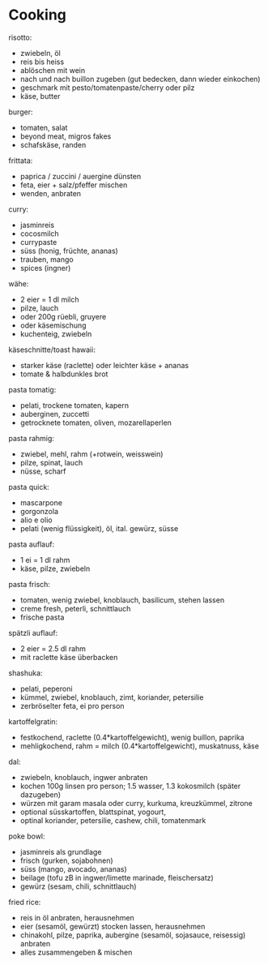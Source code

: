 # Cooking

risotto:

- zwiebeln, öl
- reis bis heiss
- ablöschen mit wein
- nach und nach buillon zugeben (gut bedecken, dann wieder einkochen)
- geschmark mit pesto/tomatenpaste/cherry oder pilz
- käse, butter 

burger:

- tomaten, salat
- beyond meat, migros fakes
- schafskäse, randen

frittata:

- paprica / zuccini / auergine dünsten
- feta, eier + salz/pfeffer mischen
- wenden, anbraten

curry:

- jasminreis
- cocosmilch
- currypaste
- süss (honig, früchte, ananas)
- trauben, mango
- spices (ingner)

wähe:

- 2 eier = 1 dl milch
- pilze, lauch
- oder 200g rüebli, gruyere
- oder käsemischung
- kuchenteig, zwiebeln

käseschnitte/toast hawaii:

- starker käse (raclette) oder leichter käse + ananas
- tomate & halbdunkles brot

pasta tomatig:

- pelati, trockene tomaten, kapern
- auberginen, zuccetti
- getrocknete tomaten, oliven, mozarellaperlen

pasta rahmig:

- zwiebel, mehl, rahm (+rotwein, weisswein)
- pilze, spinat, lauch
- nüsse, scharf

pasta quick:

- mascarpone
- gorgonzola
- alio e olio
- pelati (wenig flüssigkeit), öl, ital. gewürz, süsse

pasta auflauf:

- 1 ei = 1 dl rahm
- käse, pilze, zwiebeln

pasta frisch:

- tomaten, wenig zwiebel, knoblauch, basilicum, stehen lassen
- creme fresh, peterli, schnittlauch
- frische pasta

spätzli auflauf:

- 2 eier = 2.5 dl rahm
- mit raclette käse überbacken

shashuka:
- pelati, peperoni
- kümmel, zwiebel, knoblauch, zimt, koriander, petersilie
- zerbröselter feta, ei pro person

kartoffelgratin:

- festkochend, raclette (0.4*kartoffelgewicht), wenig buillon, paprika
- mehligkochend, rahm = milch (0.4*kartoffelgewicht), muskatnuss, käse

dal:

- zwiebeln, knoblauch, ingwer anbraten
- kochen 100g linsen pro person; 1.5 wasser, 1.3 kokosmilch (später dazugeben)
- würzen mit garam masala oder curry, kurkuma, kreuzkümmel, zitrone
- optional süsskartoffen, blattspinat, yogourt, 
- optinal koriander, petersilie, cashew, chili, tomatenmark

poke bowl:

- jasminreis als grundlage
- frisch (gurken, sojabohnen)
- süss (mango, avocado, ananas)
- beilage (tofu zB in ingwer/limette marinade, fleischersatz)
- gewürz (sesam, chili, schnittlauch)

fried rice:
- reis in öl anbraten, herausnehmen
- eier (sesamöl, gewürzt) stocken lassen, herausnehmen
- chinakohl, pilze, paprika, aubergine (sesamöl, sojasauce, reisessig) anbraten
- alles zusammengeben & mischen
